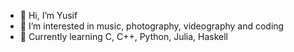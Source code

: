 - 👋 Hi, I’m Yusif
- 👀 I’m interested in music, photography, videography and coding
- 🌱 Currently learning C, C++, Python, Julia, Haskell

<!---
Yusif151/Yusif151 is a ✨ special ✨ repository because its `README.md` (this file) appears on your GitHub profile.
You can click the Preview link to take a look at your changes.
--->
